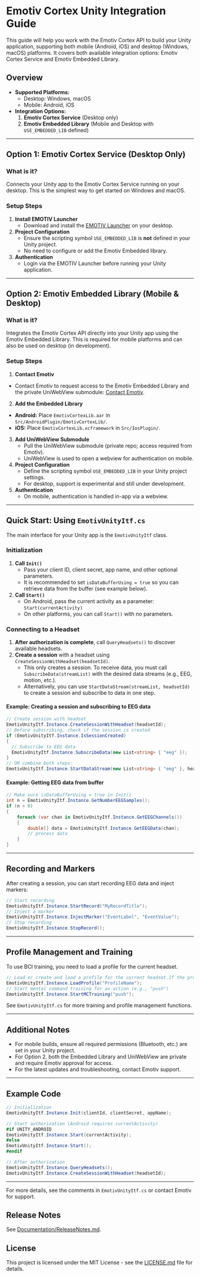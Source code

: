 # Emotiv Cortex Unity Integration Guide

This guide will help you work with the Emotiv Cortex API to build your Unity application, supporting both mobile (Android, iOS) and desktop (Windows, macOS) platforms. It covers both available integration options: Emotiv Cortex Service and Emotiv Embedded Library.

## Overview

- **Supported Platforms:**
  - Desktop: Windows, macOS
  - Mobile: Android, iOS
- **Integration Options:**
  1. **Emotiv Cortex Service** (Desktop only)
  2. **Emotiv Embedded Library** (Mobile and Desktop with `USE_EMBEDDED_LIB` defined)

---

## Option 1: Emotiv Cortex Service (Desktop Only)

### What is it?
Connects your Unity app to the Emotiv Cortex Service running on your desktop. This is the simplest way to get started on Windows and macOS.

### Setup Steps
1. **Install EMOTIV Launcher**
   - Download and install the [EMOTIV Launcher](https://www.emotiv.com/products/emotiv-launcher) on your desktop.
2. **Project Configuration**
   - Ensure the scripting symbol `USE_EMBEDDED_LIB` is **not** defined in your Unity project.
   - No need to configure or add the Emotiv Embedded library.
3. **Authentication**
   - Login via the EMOTIV Launcher before running your Unity application.

---

## Option 2: Emotiv Embedded Library (Mobile & Desktop)

### What is it?
Integrates the Emotiv Cortex API directly into your Unity app using the Emotiv Embedded Library. This is required for mobile platforms and can also be used on desktop (in development).

### Setup Steps
1. **Contact Emotiv**
  - Contact Emotiv to request access to the Emotiv Embedded Library and the private UniWebView submodule: [Contact Emotiv](https://www.emotiv.com/pages/contact).
2. **Add the Embedded Library**
  - **Android:** Place `EmotivCortexLib.aar` in `Src/AndroidPlugin/EmotivCortexLib/`.
  - **iOS:** Place `EmotivCortexLib.xcframework` in `Src/IosPlugin/`.
3. **Add UniWebView Submodule**
   - Pull the UniWebView submodule (private repo; access required from Emotiv).
   - UniWebView is used to open a webview for authentication on mobile.
4. **Project Configuration**
   - Define the scripting symbol `USE_EMBEDDED_LIB` in your Unity project settings.
   - For desktop, support is experimental and still under development.
5. **Authentication**
   - On mobile, authentication is handled in-app via a webview.

---

## Quick Start: Using `EmotivUnityItf.cs`

The main interface for your Unity app is the `EmotivUnityItf` class.

### Initialization
1. **Call `Init()`**
   - Pass your client ID, client secret, app name, and other optional parameters.
   - It is recommended to set `isDataBufferUsing = true` so you can retrieve data from the buffer (see example below).
2. **Call `Start()`**
   - On Android, pass the current activity as a parameter: `Start(currentActivity)`
   - On other platforms, you can call `Start()` with no parameters.

### Connecting to a Headset
1. **After authorization is complete**, call `QueryHeadsets()` to discover available headsets.
2. **Create a session** with a headset using `CreateSessionWithHeadset(headsetId)`.
   - This only creates a session. To receive data, you must call `SubscribeData(streamList)` with the desired data streams (e.g., EEG, motion, etc.).
   - Alternatively, you can use `StartDataStream(streamList, headsetId)` to create a session and subscribe to data in one step.

#### Example: Creating a session and subscribing to EEG data
```csharp
// Create session with headset
EmotivUnityItf.Instance.CreateSessionWithHeadset(headsetId);
// Before subscribing, check if the session is created
if (EmotivUnityItf.Instance.IsSessionCreated)
{
  // Subscribe to EEG data
  EmotivUnityItf.Instance.SubscribeData(new List<string> { "eeg" });
}
// OR combine both steps:
EmotivUnityItf.Instance.StartDataStream(new List<string> { "eeg" }, headsetId);
```

#### Example: Getting EEG data from buffer
```csharp
// Make sure isDataBufferUsing = true in Init()
int n = EmotivUnityItf.Instance.GetNumberEEGSamples();
if (n > 0)
{
    foreach (var chan in EmotivUnityItf.Instance.GetEEGChannels())
    {
        double[] data = EmotivUnityItf.Instance.GetEEGData(chan);
        // process data
    }
}
```

---

## Recording and Markers

After creating a session, you can start recording EEG data and inject markers:

```csharp
// Start recording
EmotivUnityItf.Instance.StartRecord("MyRecordTitle");
// Inject a marker
EmotivUnityItf.Instance.InjectMarker("EventLabel", "EventValue");
// Stop recording
EmotivUnityItf.Instance.StopRecord();
```

---

## Profile Management and Training

To use BCI training, you need to load a profile for the current headset.

```csharp
// Load or create and load a profile for the current headset.If the profile does not exist, it will be created and loaded automatically.
EmotivUnityItf.Instance.LoadProfile("ProfileName");
// Start mental command training for an action (e.g., "push")
EmotivUnityItf.Instance.StartMCTraining("push");
```

See `EmotivUnityItf.cs` for more training and profile management functions.

---

## Additional Notes
- For mobile builds, ensure all required permissions (Bluetooth, etc.) are set in your Unity project.
- For Option 2, both the Embedded Library and UniWebView are private and require Emotiv approval for access.
- For the latest updates and troubleshooting, contact Emotiv support.

---

## Example Code

```csharp
// Initialization
EmotivUnityItf.Instance.Init(clientId, clientSecret, appName);

// Start authorization (Android requires currentActivity)
#if UNITY_ANDROID
EmotivUnityItf.Instance.Start(currentActivity);
#else
EmotivUnityItf.Instance.Start();
#endif

// After authorization
EmotivUnityItf.Instance.QueryHeadsets();
EmotivUnityItf.Instance.CreateSessionWithHeadset(headsetId);
```

---

For more details, see the comments in `EmotivUnityItf.cs` or contact Emotiv for support.

## Release Notes
See [Documentation/ReleaseNotes.md](Documentation/ReleaseNotes.md).

## License
This project is licensed under the MIT License - see the [LICENSE.md](LICENSE.md) file for details.
